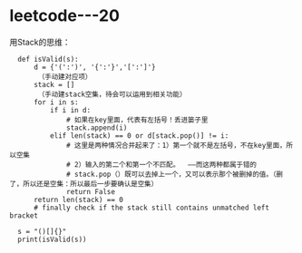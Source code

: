 # leetcode---20



用Stack的思维：

      def isValid(s):
          d = {'(':')', '{':'}','[':']'}
           （手动建对应项）
          stack = []
           （手动建stack空集，待会可以运用到相关功能）
          for i in s:
              if i in d:
                  # 如果在key里面，代表有左括号！丢进篓子里
                  stack.append(i)
              elif len(stack) == 0 or d[stack.pop()] != i:  
                  # 这里是两种情况合并起来了：1）第一个就不是左括号，不在key里面，所以空集
                  # 2）输入的第二个和第一个不匹配。  ——而这两种都属于错的
                  # stack.pop（）既可以去掉上一个，又可以表示那个被删掉的值。（删了，所以还是空集：所以最后一步要确认是空集）
                  return False
          return len(stack) == 0 
          # finally check if the stack still contains unmatched left bracket

      s = "()[]{}"
      print(isValid(s))
